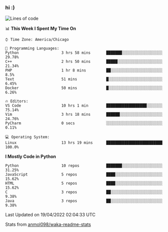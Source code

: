 ### hi :)

<!--START_SECTION:waka-->
![Lines of code](https://img.shields.io/badge/From%20Hello%20World%20I%27ve%20Written-510%20Thousand%20lines%20of%20code-blue)

📊 **This Week I Spent My Time On** 

```text
⌚︎ Time Zone: America/Chicago

💬 Programming Languages: 
Python                   3 hrs 58 mins       ███████░░░░░░░░░░░░░░░░░░   29.78% 
C++                      2 hrs 50 mins       █████░░░░░░░░░░░░░░░░░░░░   21.34% 
PHP                      1 hr 8 mins         ██░░░░░░░░░░░░░░░░░░░░░░░   8.5% 
Text                     51 mins             █░░░░░░░░░░░░░░░░░░░░░░░░   6.45% 
Docker                   50 mins             █░░░░░░░░░░░░░░░░░░░░░░░░   6.26%

🔥 Editors: 
VS Code                  10 hrs 1 min        ██████████████████░░░░░░░   75.14% 
Vim                      3 hrs 18 mins       ██████░░░░░░░░░░░░░░░░░░░   24.76% 
PyCharm                  0 secs              ░░░░░░░░░░░░░░░░░░░░░░░░░   0.11%

💻 Operating System: 
Linux                    13 hrs 19 mins      █████████████████████████   100.0%

```

**I Mostly Code in Python** 

```text
Python                   10 repos            ███████░░░░░░░░░░░░░░░░░░   31.25% 
JavaScript               5 repos             ████░░░░░░░░░░░░░░░░░░░░░   15.62% 
HTML                     5 repos             ████░░░░░░░░░░░░░░░░░░░░░   15.62% 
C                        3 repos             ██░░░░░░░░░░░░░░░░░░░░░░░   9.38% 
Java                     3 repos             ██░░░░░░░░░░░░░░░░░░░░░░░   9.38%

```



 Last Updated on 19/04/2022 02:04:33 UTC
<!--END_SECTION:waka-->

Stats from [anmol098/waka-readme-stats](https://github.com/anmol098/waka-readme-stats)